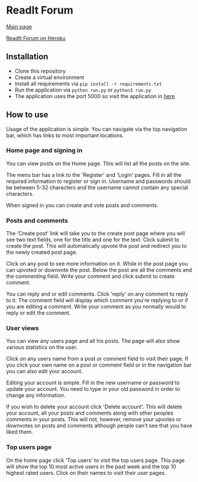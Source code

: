 # ReadIt Forum
[Main page](https://github.com/porrasm/tsoha-2019)

[ReadIt Forum on Heroku](https://readit-forum.herokuapp.com/)

## Installation

- Clone this repository
- Create a virtual environment
- Install all requirements via `pip install -r requirements.txt`
- Run the application via `python run.py` or `python3 run.py`
- The application uses the port 5000 so visit the application in [here](localhost:5000)

## How to use

Usage of the application is simple. You can navigate via the top navigation bar, which has links to most important locations.

### Home page and signing in

You can view posts on the Home page. This will list all the posts on the site.

The menu bar has a link to the 'Register' and 'Login' pages. Fill in all the required information to register or sign in. Username and passwords should be between 5-32 characters and the username cannot contain any special characters.

When signed in you can create and vote posts and comments. 

### Posts and comments

The 'Create post' link will take you to the create post page where you will see two text fields, one for the title and one for the text. Click submit to create the post. This will automatically upvote the post and redirect you to the newly created post page.

Click on any post to see more information on it. While in the post page you can upvoted or downvote the post. Below the post are all the comments and the commenting field. Write your comment and click submit to create comment.

You can reply and or edit comments. Click 'reply' on any comment to reply to it. The comment field will display which comment you're replying to or if you are editing a comment. Write your comment as you normally would to reply or edit the comment.

### User views

You can view any users page and all his posts. The page will also show various statistics on the user.

Click on any users name from a post or comment field to visit their page. If you click your own name on a post or comment field or in the navigation bar you can also edit your account.

Editing your account is simple. Fill in the new username or password to update your account. You need to type in your old password in order to change any information.

If you wish to delete your account click 'Delete account'. This will delete your account, all your posts and comments along with other peoples comments in your posts. This will not, however, remove your upvotes or downvotes on posts and comments although people can't see that you have liked them.

### Top users page

On the home page click 'Top users' to visit the top users page. This page will show the top 10 most active users in the past week and the top 10 highest rated users. Click on their names to visit their user pages.